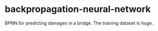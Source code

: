 # backpropagation-neural-network
BPNN for predicting damages in a bridge. The training dataset is huge.
